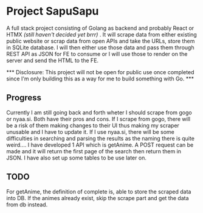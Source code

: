 # Project SapuSapu

A full stack project consisting of Golang as backend and probably React or HTMX *(still haven't decided yet brrr)* . It will scrape data from either existing public website or scrap data from open APIs  and take the URLs, store them in SQLite database. I will then either use those data and pass them through REST API as JSON for FE to consume or I will use those to render on the server and send the HTML to the FE. 

*** Disclosure: This project will not be open for public use once completed since I'm only building this as a way for me to build something with Go. ***

## Progress

Currently I am still going back and forth wheter I should scrape from gogo or nyaa.si. Both have their pros and cons. If I scrape from gogo, there will be a risk of them making changes to their UI thus making my scraper unusable and I have to update it. If I use nyaa.si, there will be some difficulties in searching and parsing the results as the naming there is quite weird.... I have developed 1 API which is getAnime. A POST request can be made and it will return the first page of the search then return them in JSON. I have also set up some tables to be use later on.

## TODO
For getAnime, the definition of complete is, able to store the scraped data into DB. If the animes already exist, skip the scrape part and get the data from db instead.
